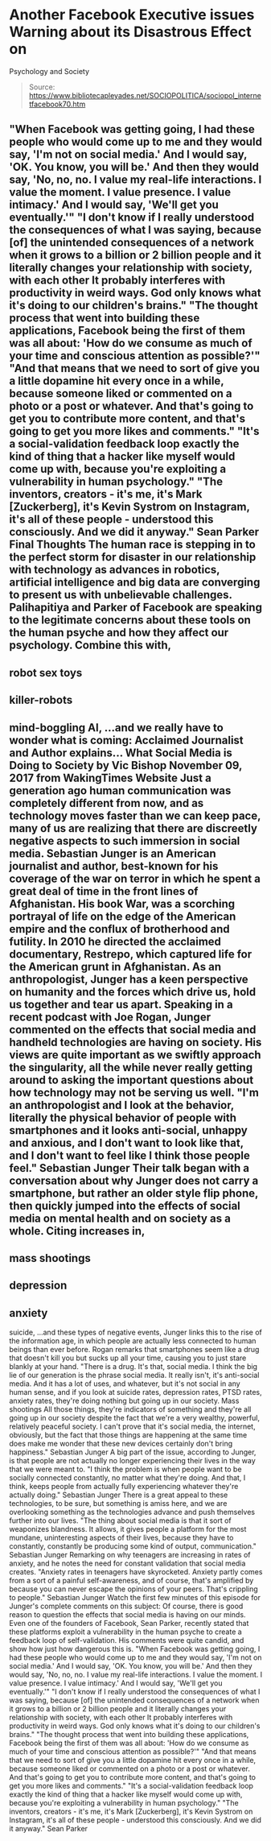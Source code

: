 # Another Facebook Executive issues Warning about its Disastrous Effect on 
Psychology and Society

> Source: https://www.bibliotecapleyades.net/SOCIOPOLITICA/sociopol_internetfacebook70.htm

"When Facebook
was getting going, I had these people who would come up to me
and they would say,
'I'm not on
social media.'
And I would
say,
'OK. You
know, you will be.'
And then they
would say,
'No, no,
no. I value my real-life interactions. I value the moment. I
value presence. I value intimacy.' And
I would say,
'We'll get you eventually.'"
"I don't know
if I really understood the consequences of what I was saying,
because [of] the unintended
consequences of a network when it grows to a billion or 2
billion people and
it literally changes your relationship with
society, with each other
It probably
interferes with productivity in weird ways. God
only knows what it's doing to our children's brains."
"The thought
process that went into building these applications, Facebook
being the first of them
was all about:
'How do we consume as much of
your time and conscious attention as possible?'"
"And that means
that we need to sort of give you a little dopamine hit every
once in a while, because someone liked or commented on
a photo or a post or whatever.
And that's
going to get you to contribute more content, and that's going to
get you
more likes and comments."
"It's
a social-validation feedback loop
exactly the kind of
thing that a hacker like myself would come up with, because
you're exploiting a
vulnerability in human psychology."
"The inventors,
creators - it's me, it's Mark [Zuckerberg], it's Kevin Systrom
on Instagram, it's all of these
people - understood this consciously. And we did it anyway."
Sean Parker
Final Thoughts
The human race is
stepping in to the perfect storm for disaster in our relationship
with technology as advances in robotics, artificial intelligence and
big data are converging to present us with unbelievable challenges.
Palihapitiya and Parker
of Facebook are speaking to the legitimate concerns about these
tools on the human psyche and how they affect our psychology.
Combine this with,
-
robot sex toys
-
killer-robots
-
mind-boggling AI,
...and
we really have to wonder what is coming:
Acclaimed Journalist and Author
explains...
What
Social Media is Doing to Society
by Vic
Bishop
November 09,
2017
from
WakingTimes Website
Just a generation
ago human communication was completely different from now, and as
technology moves faster than we can keep pace, many of us are
realizing that there are discreetly negative aspects to such
immersion in social media.
Sebastian Junger
is an American journalist and author, best-known for his coverage of
the
war on terror in which he spent a great deal of time in the
front lines of Afghanistan.
His book
War, was a scorching portrayal of
life on the edge of the American empire and the conflux of
brotherhood and futility. In 2010 he directed the acclaimed
documentary, Restrepo, which captured life for the American
grunt in Afghanistan.
As an
anthropologist, Junger has a keen perspective on humanity and the
forces which drive us, hold us together and tear us apart.
Speaking in a
recent podcast with Joe Rogan, Junger commented on the
effects that social media and handheld technologies are having on
society.
His views are quite
important as we swiftly approach the singularity, all the while
never really getting around to asking the important questions about
how technology may not be serving us well.
"I'm an
anthropologist
and I look at the behavior, literally the
physical behavior of people with smartphones and it looks
anti-social, unhappy and anxious, and I don't want to look like
that, and I don't want to feel like I think those people feel."
Sebastian Junger
Their talk began
with a conversation about why Junger does not carry
a smartphone, but rather an older
style flip phone, then quickly jumped into the effects of social
media on mental health and on society as a whole.
Citing increases
in,
-
mass
shootings
-
depression
-
anxiety
-
suicide,
...and
these types of negative events, Junger links this to the rise of the
information age, in which people are actually less connected to
human beings than ever before.
Rogan remarks that
smartphones seem like a drug that doesn't kill you but sucks up all
your time, causing you to just stare blankly at your hand.
"There is a
drug. It's that, social media.
I think the big
lie of our generation is the phrase social media. It really
isn't, it's anti-social media.
And it has a
lot of uses, and whatever, but it's not social in any human
sense, and if you look at suicide rates, depression rates, PTSD
rates, anxiety rates, they're doing nothing but going up in our
society. Mass shootings
All those
things, they're indicators of something and they're all going up
in our society despite the fact that we're a very wealthy,
powerful, relatively peaceful society.
I can't prove
that it's social media, the internet, obviously, but the fact
that those things are happening at the same time does make me
wonder that these new devices certainly don't bring happiness."
Sebastian Junger
A big part of the
issue, according to Junger, is that people are not actually no
longer experiencing their lives in the way that we were meant to.
"I think the
problem is when people want to be socially connected constantly,
no matter what they're doing. And that, I think, keeps people
from actually fully experiencing whatever they're actually
doing."
Sebastian Junger
There is a great
appeal to these technologies, to be sure, but something is amiss
here, and we are overlooking something as the technologies advance
and push themselves further into our lives.
"The thing
about social media is that it sort of weaponizes blandness.
It allows, it
gives people a platform for the most mundane, uninteresting
aspects of their lives, because they have to constantly,
constantly be producing some kind of output, communication."
Sebastian Junger
Remarking on why
teenagers are increasing in rates of anxiety, and he notes the need
for constant validation that social media creates.
"Anxiety rates
in teenagers have skyrocketed.
Anxiety partly
comes from a sort of a painful self-awareness, and of course,
that's amplified by because you can never escape the opinions of
your peers.
That's
crippling to people."
Sebastian Junger
Watch the first few
minutes of this episode for Junger's complete comments on this
subject:
Of course, there is
good reason to question the effects that social media is having on
our minds.
Even one of the
founders of Facebook, Sean Parker, recently stated that these
platforms exploit a vulnerability in the human psyche to create a
feedback loop of self-validation.
His comments were
quite candid, and show how just how dangerous this is.
"When Facebook
was getting going, I had these people who would come up to me
and they would say,
'I'm not on
social media.' And I would say, 'OK. You know, you will be.'
And then they would say, 'No, no, no. I value my real-life
interactions. I value the moment. I value presence. I value
intimacy.' And
I would say,
'We'll get you eventually.'"
"I don't know
if I really understood the consequences of what I was saying,
because [of] the unintended
consequences of a network when it grows to a billion or 2
billion people and
it literally changes your relationship with
society, with each other
It probably interferes with
productivity in weird ways. God
only knows what it's doing to our children's brains."
"The thought
process that went into building these applications, Facebook
being the first of them
was all about:
'How do we consume as much of
your time and conscious attention as possible?'"
"And that means
that we need to sort of give you a little dopamine hit every
once in a while, because someone liked or commented on
a photo or a post or whatever. And that's going to get you to
contribute more content, and that's going to get you
more likes
and comments."
"It's
a social-validation feedback loop
exactly the kind of
thing that a hacker like myself would come up with, because
you're exploiting a
vulnerability in human psychology."
"The inventors,
creators - it's me, it's Mark [Zuckerberg], it's Kevin Systrom
on Instagram, it's all of these
people - understood this consciously. And we did it anyway."
Sean Parker
